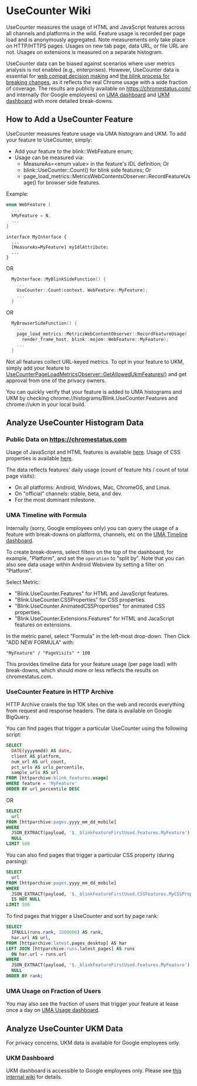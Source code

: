 # UseCounter Wiki

UseCounter measures the usage of HTML and JavaScript features across all
channels and platforms in the wild. Feature usage is recorded per page load and
is anonymously aggregated. Note measurements only take place on HTTP/HTTPS
pages. Usages on new tab page, data URL, or file URL are not. Usages on
extensions is measured on a separate histogram.

UseCounter data can be biased against scenarios where user metrics analysis is
not enabled (e.g., enterprises). However, UseCounter data is essential for
[web compat decision making](https://www.chromium.org/blink/platform-predictability/compat-tools)
and [the blink process for breaking changes](https://sites.google.com/a/chromium.org/dev/blink/removing-features), as it reflects the real Chrome usage with a wide fraction of coverage.
The results are publicly available on https://chromestatus.com/ and internally
(for Google employees) on [UMA dashboard](https://goto.google.com/uma-usecounter)
and [UKM dashboard](https://goto.google.com/ukm-usecounter) with more detailed
break-downs.


## How to Add a UseCounter Feature

UseCounter measures feature usage via UMA histogram and UKM. To add your
feature to UseCounter, simply:
+ Add your feature to the blink::WebFeature enum;
+ Usage can be measured via:
    * MeasureAs=\<enum value\> in the feature's IDL definition; Or
    * blink::UseCounter::Count() for blink side features; Or
    * page_load_metrics::MetricsWebContentsObserver::RecordFeatureUsage()
      for browser side features.

Example:
```c++
enum WebFeature {
  ...
  kMyFeature = N,
  ...
}
```
```
interface MyInterface {
  ...
  [MeasureAs=MyFeature] myIdlAttribute;
  ...
}
```
OR
```c++
  MyInterface::MyBlinkSideFunction() {
    ...
    UseCounter::Count(context, WebFeature::MyFeature);
    ...
  }
```
OR
```c++
  MyBrowserSideFunction() {
    ...
    page_load_metrics::MetricsWebContentObserver::RecordFeatureUsage(
      render_frame_host, blink::mojom::WebFeature::MyFeature);
    ...
  }
```

Not all features collect URL-keyed metrics. To opt in your feature to UKM,
simply add your feature to
[UseCounterPageLoadMetricsObserver::GetAllowedUkmFeatures()](https://cs.chromium.org/chromium/src/components/page_load_metrics/browser/observers/use_counter/ukm_features.cc)
and get approval from one of the privacy owners.

You can quickly verify that your feature is added to UMA histograms and UKM by
checking chrome://histograms/Blink.UseCounter.Features and chrome://ukm in your
local build.

## Analyze UseCounter Histogram Data

### Public Data on https://chromestatus.com

Usage of JavaScript and HTML features is available
[here](https://chromestatus.com/metrics/feature/popularity).
Usage of CSS properties is available
[here](https://chromestatus.com/metrics/css/popularity).

The data reflects features' daily usage (count of feature hits / count of total
page visits):
+ On all platforms: Android, Windows, Mac, ChromeOS, and Linux.
+ On "official" channels: stable, beta, and dev.
+ For the most dominant milestone.


### UMA Timeline with Formula

Internally (sorry, Google employees only) you can query the usage of a feature
with break-downs on platforms, channels, etc on the
[UMA Timeline dashboard](https://goto.google.com/uma-usecounter).

To create break-downs, select filters on the top of the dashboard, for example,
"Platform", and set the `operation` to "split by". Note that you can also see
data usage within Android Webview by setting a filter on "Platform".

Select Metric:
+ "Blink.UseCounter.Features" for HTML and JavaScript features.
+ "Blink.UseCounter.CSSProperties" for CSS properties.
+ "Blink.UseCounter.AnimatedCSSProperties" for animated CSS properties.
+ "Blink.UseCounter.Extensions.Features" for HTML and JacaScript features on
  extensions.

In the metric panel, select "Formula" in the left-most drop-down. Then Click
"ADD NEW FORMULA" with:
```
"MyFeature" / "PageVisits" * 100
```

This provides timeline data for your feature usage (per page load) with
break-downs, which should more or less reflects the results on chromestatus.com.


### UseCounter Feature in HTTP Archive

HTTP Archive crawls the top 10K sites on the web and records everything from
request and response headers. The data is available on Google BigQuery.

You can find pages that trigger a particular UseCounter using the following
script:

```sql
SELECT
  DATE(yyyymmdd) AS date,
  client AS platform,
  num_url AS url_count,
  pct_urls AS urls_percentile,
  sample_urls AS url
FROM [httparchive:blink_features.usage]
WHERE feature = 'MyFeature'
ORDER BY url_percentile DESC
```
OR

```sql
SELECT
  url
FROM [httparchive:pages.yyyy_mm_dd_mobile]
WHERE
  JSON_EXTRACT(payload, '$._blinkFeatureFirstUsed.Features.MyFeature') IS NOT
  NULL
LIMIT 500
```

You can also find pages that trigger a particular CSS property (during parsing):

```sql
SELECT
  url
FROM [httparchive:pages.yyyy_mm_dd_mobile]
WHERE
  JSON_EXTRACT(payload, '$._blinkFeatureFirstUsed.CSSFeatures.MyCSSProperty')
  IS NOT NULL
LIMIT 500
```

To find pages that trigger a UseCounter and sort by page rank:

```sql
SELECT
  IFNULL(runs.rank, 1000000) AS rank,
  har.url AS url,
FROM [httparchive:latest.pages_desktop] AS har
LEFT JOIN [httparchive:runs.latest_pages] AS runs
  ON har.url = runs.url
WHERE
  JSON_EXTRACT(payload, '$._blinkFeatureFirstUsed.Features.MyFeature') IS NOT
  NULL
ORDER BY rank;
```


### UMA Usage on Fraction of Users
You may also see the fraction of users that trigger your feature at lease once a
day on [UMA Usage dashboard](https://goto.google.com/uma-usecounter-peruser).


## Analyze UseCounter UKM Data
For privacy concerns, UKM data is available for Google employees only.

### UKM Dashboard
UKM dashboard is accessible to Google employees only. Please see [this internal
wiki](https://goto.google.com/usecounter-ukm-wiki) for details.
